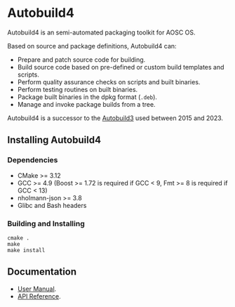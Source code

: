 Autobuild4
==========

Autobuild4 is an semi-automated packaging toolkit for AOSC OS.

Based on source and package definitions, Autobuild4 can:

- Prepare and patch source code for building.
- Build source code based on pre-defined or custom build templates and scripts.
- Perform quality assurance checks on scripts and built binaries.
- Perform testing routines on built binaries.
- Package built binaries in the dpkg format (`.deb`).
- Manage and invoke package builds from a tree.

Autobuild4 is a successor to the [Autobuild3](https://github.com/AOSC-Dev/autobuild3) used between 2015 and 2023.

Installing Autobuild4
---------------------

### Dependencies

- CMake >= 3.12
- GCC >= 4.9 (Boost >= 1.72 is required if GCC < 9, Fmt >= 8 is required if GCC < 13)
- nholmann-json >= 3.8
- Glibc and Bash headers

### Building and Installing

```
cmake .
make
make install
```

Documentation
-------------

- [User Manual](https://wiki.aosc.io/developer/packaging/autobuild4/).
- [API Reference](https://wiki.aosc.io/developer/packaging/autobuild4/api/).
